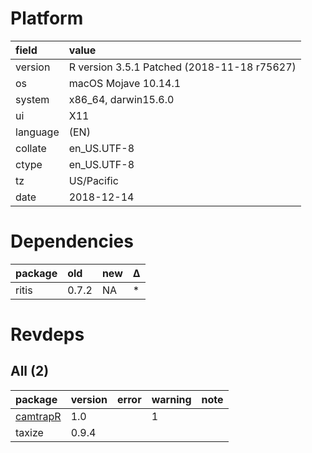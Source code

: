 # Platform

|field    |value                                       |
|:--------|:-------------------------------------------|
|version  |R version 3.5.1 Patched (2018-11-18 r75627) |
|os       |macOS Mojave 10.14.1                        |
|system   |x86_64, darwin15.6.0                        |
|ui       |X11                                         |
|language |(EN)                                        |
|collate  |en_US.UTF-8                                 |
|ctype    |en_US.UTF-8                                 |
|tz       |US/Pacific                                  |
|date     |2018-12-14                                  |

# Dependencies

|package |old   |new |Δ  |
|:-------|:-----|:---|:--|
|ritis   |0.7.2 |NA  |*  |

# Revdeps

## All (2)

|package                          |version |error |warning |note |
|:--------------------------------|:-------|:-----|:-------|:----|
|[camtrapR](problems.md#camtrapr) |1.0     |      |1       |     |
|taxize                           |0.9.4   |      |        |     |


